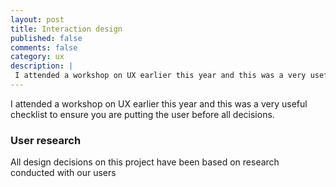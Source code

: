 ```yaml
---
layout: post
title: Interaction design
published: false
comments: false
category: ux
description: |
 I attended a workshop on UX earlier this year and this was a very useful checklist to ensure you are putting the user before all decisions.
---
```

I attended a workshop on UX earlier this year and this was a very useful checklist to ensure you are putting the user before all decisions.

### User research
All design decisions on this project have been based on research conducted with our users
